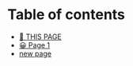 # Table of contents

* [🎤 THIS PAGE](README.md)
* [😀 Page 1](page-1/README.md)
* [new page](new.md)


